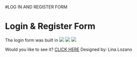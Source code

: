 #LOG IN AND REGISTER FORM
<h1> Login & Register Form </h1>
The login form was built in 
  <img src="https://img.shields.io/badge/HTML5-E34F26?style=for-the-badge&logo=html5&logoColor=white"> 
  <img src="https://img.shields.io/badge/CSS3-1572B6?style=for-the-badge&logo=css3&logoColor=white">
  <img src="https://img.shields.io/badge/JavaScript-F7DF1E?style=for-the-badge&logo=javascript&logoColor=black">

Would you like to see it? <a target="_blank" href = "https://linalozz.github.io/LinaLozano/loginform.html">CLICK HERE</a>
Designed by: Lina Lozano
